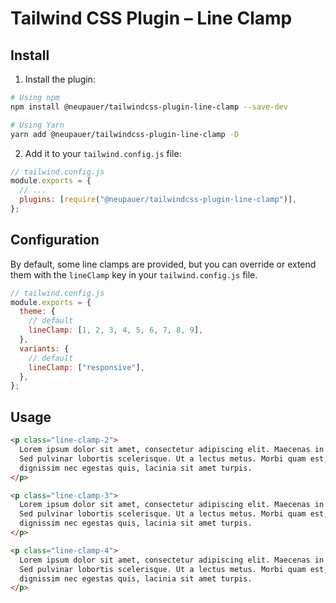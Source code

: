 # Tailwind CSS Plugin – Line Clamp

## Install

1. Install the plugin:

```bash
# Using npm
npm install @neupauer/tailwindcss-plugin-line-clamp --save-dev

# Using Yarn
yarn add @neupauer/tailwindcss-plugin-line-clamp -D
```

2. Add it to your `tailwind.config.js` file:

```js
// tailwind.config.js
module.exports = {
  // ...
  plugins: [require("@neupauer/tailwindcss-plugin-line-clamp")],
};
```

## Configuration

By default, some line clamps are provided, but you can override or extend them with the `lineClamp` key in your `tailwind.config.js` file.

```js
// tailwind.config.js
module.exports = {
  theme: {
    // default
    lineClamp: [1, 2, 3, 4, 5, 6, 7, 8, 9],
  },
  variants: {
    // default
    lineClamp: ["responsive"],
  },
};
```

## Usage

```html
<p class="line-clamp-2">
  Lorem ipsum dolor sit amet, consectetur adipiscing elit. Maecenas in purus mi.
  Sed pulvinar lobortis scelerisque. Ut a lectus metus. Morbi quam est,
  dignissim nec egestas quis, lacinia sit amet turpis.
</p>

<p class="line-clamp-3">
  Lorem ipsum dolor sit amet, consectetur adipiscing elit. Maecenas in purus mi.
  Sed pulvinar lobortis scelerisque. Ut a lectus metus. Morbi quam est,
  dignissim nec egestas quis, lacinia sit amet turpis.
</p>

<p class="line-clamp-4">
  Lorem ipsum dolor sit amet, consectetur adipiscing elit. Maecenas in purus mi.
  Sed pulvinar lobortis scelerisque. Ut a lectus metus. Morbi quam est,
  dignissim nec egestas quis, lacinia sit amet turpis.
</p>
```
